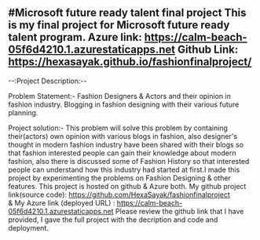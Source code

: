 #Microsoft future ready talent final project This is my final project for Microsoft future ready talent program.
Azure link: https://calm-beach-05f6d4210.1.azurestaticapps.net
Github Link: https://hexasayak.github.io/fashionfinalproject/
-----------------------------------------------
--:Project Description:--

Problem Statement:- Fashion Designers & Actors and their opinion in fashion industry. Blogging in fashion designing with their various future planning.

Project solution:- This problem will solve this problem by containing their(actors) own opinion with various blogs in fashion, also designer's thought in modern fashion industry have been shared with their blogs so that fashion interested people can gain their knowledge about modern fashion, also there is discussed some of Fashion History so that interested people can understand how this industry had started at first.I made this project by experimenting the problems on Fashion Designing & other features. This project is hosted on github & Azure both. 
My github project link(source code): https://github.com/HexaSayak/fashionfinalproject  
& My Azure link (deployed URL) : https://calm-beach-05f6d4210.1.azurestaticapps.net
Please review the github link that I have provided, I gave the full project with the decription and code and deployment.
